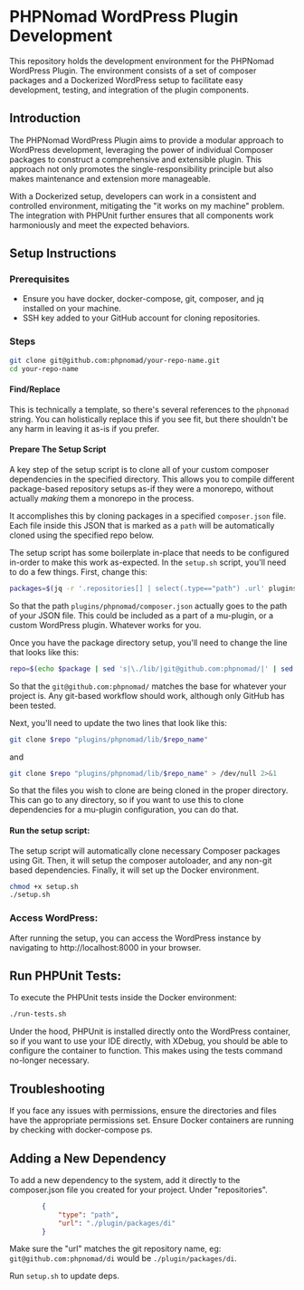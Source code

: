 # PHPNomad WordPress Plugin Development

This repository holds the development environment for the PHPNomad WordPress Plugin. The environment consists of a set of composer packages and a Dockerized WordPress setup to facilitate easy development, testing, and integration of the plugin components.

## Introduction

The PHPNomad WordPress Plugin aims to provide a modular approach to WordPress development, leveraging the power of individual Composer packages to construct a comprehensive and extensible plugin. This approach not only promotes the single-responsibility principle but also makes maintenance and extension more manageable.

With a Dockerized setup, developers can work in a consistent and controlled environment, mitigating the "it works on my machine" problem. The integration with PHPUnit further ensures that all components work harmoniously and meet the expected behaviors.

## Setup Instructions

### Prerequisites

 * Ensure you have docker, docker-compose, git, composer, and jq installed on your machine.
 * SSH key added to your GitHub account for cloning repositories.

### Steps

```bash
git clone git@github.com:phpnomad/your-repo-name.git
cd your-repo-name
```

#### Find/Replace

This is technically a template, so there's several references to the `phpnomad` string. You can holistically replace this if you see fit, but there shouldn't be any harm in leaving it as-is if you prefer.

#### Prepare The Setup Script

A key step of the setup script is to clone all of your custom composer dependencies in the specified directory. This allows you to compile different package-based repository setups as-if they were a monorepo, without actually _making_ them a monorepo in the process.

It accomplishes this by cloning packages in a specified `composer.json` file. Each file inside this JSON that is marked as a `path` will be automatically cloned using the specified repo below.

The setup script has some boilerplate in-place that needs to be configured in-order to make this work as-expected. In the `setup.sh` script, you'll need to do a few things. First, change this:

```bash
packages=$(jq -r '.repositories[] | select(.type=="path") .url' plugins/phpnomad/composer.json)
```

So that the path `plugins/phpnomad/composer.json` actually goes to the path of your JSON file. This could be included as a part of a mu-plugin, or a custom WordPress plugin. Whatever works for you.

Once you have the package directory setup, you'll need to change the line that looks like this:

```bash
repo=$(echo $package | sed 's|\./lib/|git@github.com:phpnomad/|' | sed 's|$|.git|')
```

So that the `git@github.com:phpnomad/` matches the base for whatever your project is. Any git-based workflow should work, although only GitHub has been tested.

Next, you'll need to update the two lines that look like this:

```bash
git clone $repo "plugins/phpnomad/lib/$repo_name"
```
and
```bash
git clone $repo "plugins/phpnomad/lib/$repo_name" > /dev/null 2>&1
```

So that the files you wish to clone are being cloned in the proper directory. This can go to any directory, so if you want to use this to clone dependencies for a mu-plugin configuration, you can do that.

#### Run the setup script:

The setup script will automatically clone necessary Composer packages using Git. Then, it will setup the composer autoloader, and any non-git based dependencies. Finally, it will set up the Docker environment.

```bash
chmod +x setup.sh
./setup.sh
```

### Access WordPress:

After running the setup, you can access the WordPress instance by navigating to http://localhost:8000 in your browser.

## Run PHPUnit Tests:

To execute the PHPUnit tests inside the Docker environment:

```bash
./run-tests.sh
```

Under the hood, PHPUnit is installed directly onto the WordPress container, so if you want to use your IDE directly, with XDebug, you should be able to configure the container to function. This makes using the tests command no-longer necessary.

## Troubleshooting

If you face any issues with permissions, ensure the directories and files have the appropriate permissions set.
Ensure Docker containers are running by checking with docker-compose ps.

## Adding a New Dependency

To add a new dependency to the system, add it directly to the composer.json file you created for your project. Under "repositories".

```json
        {
            "type": "path",
            "url": "./plugin/packages/di"
        }
```

Make sure the "url" matches the git repository name, eg: `git@github.com:phpnomad/di` would be `./plugin/packages/di`.

Run `setup.sh` to update deps.